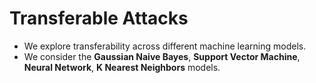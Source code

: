 # Transferable Attacks
- We explore transferability across different machine learning models.
- We consider the **Gaussian Naive Bayes**, **Support Vector Machine**, **Neural Network**, **K Nearest Neighbors** models.
